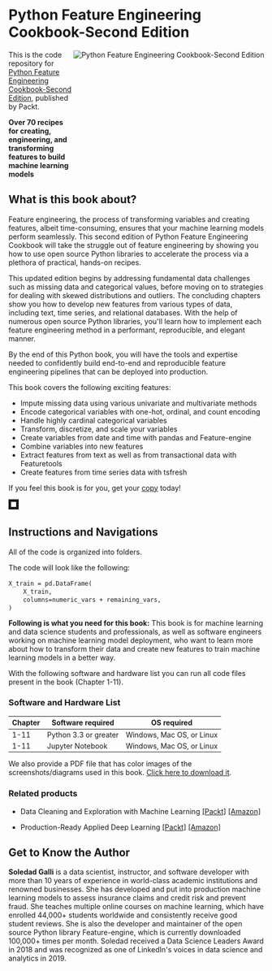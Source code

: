 # Python Feature Engineering Cookbook-Second Edition

<a href="https://www.packtpub.com/product/python-feature-engineering-cookbook-second-edition/9781804611302"><img src="https://static.packt-cdn.com/products/9781804611302/cover/smaller" alt="Python Feature Engineering Cookbook-Second Edition" height="256px" align="right"></a>

This is the code repository for [Python Feature Engineering Cookbook-Second Edition](https://www.packtpub.com/product/python-feature-engineering-cookbook-second-edition/9781804611302), published by Packt.

**Over 70 recipes for creating, engineering, and transforming features to build machine learning models**

## What is this book about?
Feature engineering, the process of transforming variables and creating features, albeit time-consuming, ensures that your machine learning models perform seamlessly. This second edition of Python Feature Engineering Cookbook will take the struggle out of feature engineering by showing you how to use open source Python libraries to accelerate the process via a plethora of practical, hands-on recipes.

This updated edition begins by addressing fundamental data challenges such as missing data and categorical values, before moving on to strategies for dealing with skewed distributions and outliers. The concluding chapters show you how to develop new features from various types of data, including text, time series, and relational databases. With the help of numerous open source Python libraries, you'll learn how to implement each feature engineering method in a performant, reproducible, and elegant manner.

By the end of this Python book, you will have the tools and expertise needed to confidently build end-to-end and reproducible feature engineering pipelines that can be deployed into production.

This book covers the following exciting features: 
* Impute missing data using various univariate and multivariate methods
* Encode categorical variables with one-hot, ordinal, and count encoding
* Handle highly cardinal categorical variables
* Transform, discretize, and scale your variables
* Create variables from date and time with pandas and Feature-engine
* Combine variables into new features
* Extract features from text as well as from transactional data with Featuretools
* Create features from time series data with tsfresh

If you feel this book is for you, get your [copy](https://www.amazon.com/dp/1804611301) today!

<a href="https://www.packtpub.com/?utm_source=github&utm_medium=banner&utm_campaign=GitHubBanner"><img src="https://raw.githubusercontent.com/PacktPublishing/GitHub/master/GitHub.png" alt="https://www.packtpub.com/" border="5" /></a>

## Instructions and Navigations
All of the code is organized into folders.

The code will look like the following:
```
X_train = pd.DataFrame(
    X_train,
    columns=numeric_vars + remaining_vars,
)
```

**Following is what you need for this book:**
This book is for machine learning and data science students and professionals, as well as software engineers working on machine learning model deployment, who want to learn more about how to transform their data and create new features to train machine learning models in a better way.	

With the following software and hardware list you can run all code files present in the book (Chapter 1-11).

### Software and Hardware List

| Chapter  | Software required                                                                    | OS required                        |
| -------- | -------------------------------------------------------------------------------------| -----------------------------------|
| 1-11 		   |   	Python 3.3 or greater						                                            			  | Windows, Mac OS, or Linux |
|     1-11      |Jupyter Notebook   																					  |         Windows, Mac OS, or Linux                            |

We also provide a PDF file that has color images of the screenshots/diagrams used in this book. [Click here to download it]( https://packt.link/UXyxc).

### Related products <Other books you may enjoy>
* Data Cleaning and Exploration with Machine Learning [[Packt]](https://www.packtpub.com/product/data-cleaning-and-exploration-with-machine-learning/9781803241678) [[Amazon]](https://www.amazon.com/dp/1803241675)

* Production-Ready Applied Deep Learning [[Packt]](https://www.packtpub.com/product/production-ready-applied-deep-learning/9781803243665) [[Amazon]](https://www.amazon.com/dp/180324366X)

## Get to Know the Author
**Soledad Galli** is a data scientist, instructor, and software developer with more than 10 years of experience in world-class academic institutions and renowned businesses. She has developed and put into production machine learning models to assess insurance claims and credit risk and prevent fraud. She teaches multiple online courses on machine learning, which have enrolled 44,000+ students worldwide and consistently receive good student reviews. She is also the developer and maintainer of the open source Python library Feature-engine, which is currently downloaded 100,000+ times per month. Soledad received a Data Science Leaders Award in 2018 and was recognized as one of LinkedIn's voices in data science and analytics in 2019.
